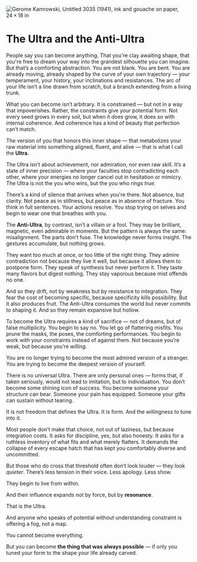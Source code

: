 ![Gerome Kamrowski, *Untitled 3035* (1941), ink and gouache on paper, 24 × 18 in](https://static1.1stdibsimages.com/archivesE/upload/1523/1802/15231802_l.jpg)

# The Ultra and the Anti-Ultra

People say you can become anything. That you're clay awaiting shape, that you're free to dream your way into the grandest silhouette you can imagine. But that’s a comforting abstraction. You are not blank. You are bent. You are already moving, already shaped by the curve of your own trajectory — your temperament, your history, your inclinations and resistances. The arc of your life isn’t a line drawn from scratch, but a branch extending from a living trunk.

What you can become isn’t arbitrary. It is constrained — but not in a way that impoverishes. Rather, the constraints give your potential form. Not every seed grows in every soil, but when it does grow, it does so with internal coherence. And coherence has a kind of beauty that perfection can’t match.

The version of you that honors this inner shape — that metabolizes your raw material into something aligned, fluent, and alive — that is what I call the **Ultra**.

The Ultra isn’t about achievement, nor admiration, nor even raw skill. It’s a state of inner precision — where your faculties stop contradicting each other, where your energies no longer cancel out in hesitation or mimicry. The Ultra is not the you who wins, but the you who *rings true*.

There’s a kind of silence that arrives when you're there. Not absence, but clarity. Not peace as in stillness, but peace as in absence of fracture. You think in full sentences. Your actions resolve. You stop trying on selves and begin to wear one that breathes with you.

The **Anti-Ultra**, by contrast, isn’t a villain or a fool. They may be brilliant, magnetic, even admirable in moments. But the pattern is always the same: misalignment. The parts don’t fuse. The knowledge never forms insight. The gestures accumulate, but nothing grows.

They want too much at once, or too little of the right thing. They admire contradiction not because they live it well, but because it allows them to postpone form. They speak of synthesis but never perform it. They taste many flavors but digest nothing. They stay vaporous because mist offends no one.

And so they drift, not by weakness but by resistance to integration. They fear the cost of becoming specific, because specificity kills possibility. But it also produces fruit. The Anti-Ultra consumes the world but never commits to shaping it. And so they remain expansive but hollow.

To become the Ultra requires a kind of sacrifice — not of dreams, but of false multiplicity. You begin to say no. You let go of flattering misfits. You prune the masks, the poses, the comforting performances. You begin to work with your constraints instead of against them. Not because you’re weak, but because you’re *willing*.

You are no longer trying to become the most admired version of a stranger. You are trying to become the deepest version of yourself.

There is no universal Ultra. There are only personal ones — forms that, if taken seriously, would not lead to imitation, but to individuation. You don’t become some shining icon of success. You become someone your structure can bear. Someone your pain has equipped. Someone your gifts can sustain without tearing.

It is not freedom that defines the Ultra. It is form. And the willingness to tune into it.

Most people don’t make that choice, not out of laziness, but because integration costs. It asks for discipline, yes, but also honesty. It asks for a ruthless inventory of what fits and what merely flatters. It demands the collapse of every escape hatch that has kept you comfortably diverse and uncommitted.

But those who do cross that threshold often don’t look louder — they look *quieter*. There’s less tension in their voice. Less apology. Less show.

They begin to live from within.

And their influence expands not by force, but by **resonance**.

That is the Ultra.

And anyone who speaks of potential without understanding constraint is offering a fog, not a map.

You cannot become everything.

But you can become **the thing that was always possible** — if only you tuned your form to the shape your life already carved.
